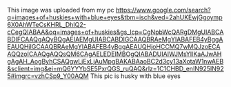 This image was uploaded from my pc
https://www.google.com/search?q=images+of+huskies+with+blue+eyes&tbm=isch&ved=2ahUKEwjGgoymp6X0AhWTeCsKHRL_DhIQ2-cCegQIABAA&oq=images+of+huskies&gs_lcp=CgNpbWcQARgDMgUIABCABDIFCAAQgAQyBQgAEIAEMgUIABCABDIGCAAQBRAeMgYIABAFEB4yBggAEAUQHjIGCAAQBRAeMgYIABAFEB4yBggAEAUQHjoHCCMQ7wMQJzoECAAQQzoICAAQgAQQsQM6CAgAELEDEIMBOgQIABADUIAIWJMsYIlKaAJwAHgAgAH_AogByhCSAQgwLjExLjAuMpgBAKABAaoBC2d3cy13aXotaW1nwAEB&sclient=img&ei=mQ6YYYbSE5PxrQGS_ruQAQ&rlz=1C1CHBD_enIN925IN925#imgrc=vzhCSp9_Y00AQM
This pic is husky with blue eyes
